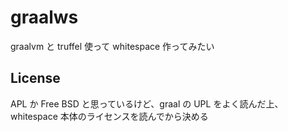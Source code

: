 # graalws
graalvm と truffel 使って whitespace 作ってみたい

## License
APL か Free BSD と思っているけど、graal の UPL をよく読んだ上、whitespace 本体のライセンスを読んでから決める
